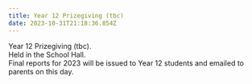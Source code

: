 ```yaml
---
title: Year 12 Prizegiving (tbc)
date: 2023-10-31T21:18:36.854Z
---
```

Year 12 Prizegiving (tbc).  
Held in the School Hall.  
Final reports for 2023 will be issued to Year 12 students and emailed to parents on this day.